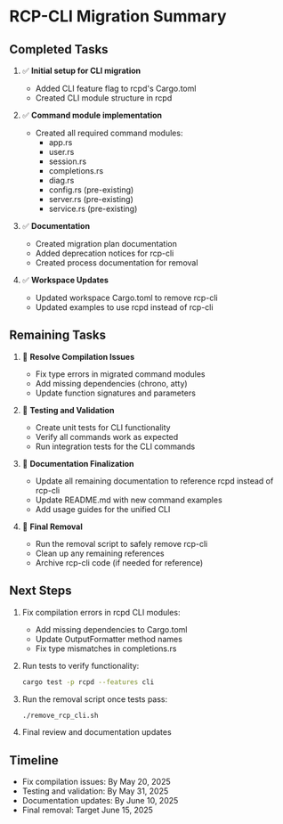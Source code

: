 # RCP-CLI Migration Summary

## Completed Tasks

1. ✅ **Initial setup for CLI migration**
   - Added CLI feature flag to rcpd's Cargo.toml
   - Created CLI module structure in rcpd

2. ✅ **Command module implementation**
   - Created all required command modules:
     - app.rs
     - user.rs
     - session.rs
     - completions.rs
     - diag.rs
     - config.rs (pre-existing)
     - server.rs (pre-existing)
     - service.rs (pre-existing)

3. ✅ **Documentation**
   - Created migration plan documentation
   - Added deprecation notices for rcp-cli
   - Created process documentation for removal

4. ✅ **Workspace Updates**
   - Updated workspace Cargo.toml to remove rcp-cli
   - Updated examples to use rcpd instead of rcp-cli

## Remaining Tasks

1. 🔄 **Resolve Compilation Issues**
   - Fix type errors in migrated command modules
   - Add missing dependencies (chrono, atty)
   - Update function signatures and parameters

2. 🔄 **Testing and Validation**
   - Create unit tests for CLI functionality
   - Verify all commands work as expected
   - Run integration tests for the CLI commands

3. 🔄 **Documentation Finalization**
   - Update all remaining documentation to reference rcpd instead of rcp-cli
   - Update README.md with new command examples
   - Add usage guides for the unified CLI

4. 🔄 **Final Removal**
   - Run the removal script to safely remove rcp-cli
   - Clean up any remaining references
   - Archive rcp-cli code (if needed for reference)

## Next Steps

1. Fix compilation errors in rcpd CLI modules:
   - Add missing dependencies to Cargo.toml
   - Update OutputFormatter method names
   - Fix type mismatches in completions.rs

2. Run tests to verify functionality:
   ```bash
   cargo test -p rcpd --features cli
   ```

3. Run the removal script once tests pass:
   ```bash
   ./remove_rcp_cli.sh
   ```

4. Final review and documentation updates

## Timeline

- Fix compilation issues: By May 20, 2025
- Testing and validation: By May 31, 2025
- Documentation updates: By June 10, 2025
- Final removal: Target June 15, 2025
